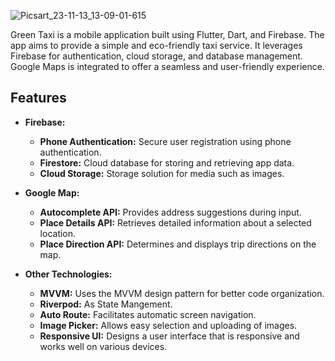 ![Picsart_23-11-13_13-09-01-615](https://github.com/elsankary99/green-taxi/assets/65948188/c5960326-d974-4fa2-8700-8292b3d7eabf)

Green Taxi is a mobile application built using Flutter, Dart, and Firebase. The app aims to provide a simple and eco-friendly taxi service. It leverages Firebase for authentication, cloud storage, and database management. Google Maps is integrated to offer a seamless and user-friendly experience.

## Features

- **Firebase:**
  - **Phone Authentication:** Secure user registration using phone authentication.
  - **Firestore:** Cloud database for storing and retrieving app data.
  - **Cloud Storage:** Storage solution for media such as images.

- **Google Map:**
  - **Autocomplete API:** Provides address suggestions during input.
  - **Place Details API:** Retrieves detailed information about a selected location.
  - **Place Direction API:** Determines and displays trip directions on the map.

- **Other Technologies:**
  - **MVVM:** Uses the MVVM design pattern for better code organization.
  - **Riverpod:** As State Mangement.
  - **Auto Route:** Facilitates automatic screen navigation.
  - **Image Picker:** Allows easy selection and uploading of images.
  - **Responsive UI:** Designs a user interface that is responsive and works well on various devices.

